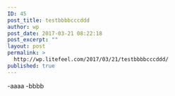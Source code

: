 ```yaml
---
ID: 45
post_title: testbbbbcccddd
author: wp
post_date: 2017-03-21 08:22:18
post_excerpt: ""
layout: post
permalink: >
  http://wp.litefeel.com/2017/03/21/testbbbbcccddd/
published: true
---
```

-aaaa
-bbbb